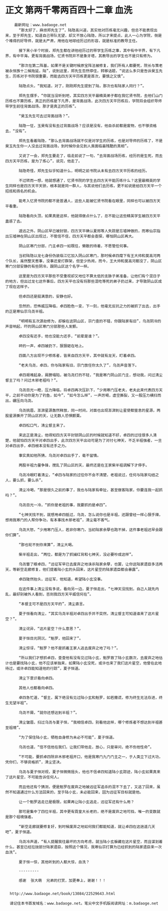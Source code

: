 # 正文 第两千零两百四十二章 血洗
        最新网址：www.badaoge.net
          “那太好了，麻烦郑先生了”，陆隐高兴道，其实他对历练毫无兴趣，但总不能表现出来，至于郑先生，知道自己带队无望，却又不放心陆隐，所以才来提点，此人一心为学院，倒是个难得的好导师，就是太严肃，用他在地球经历过的形容，就是标准的教导主任。
      
          接下来小半个时辰，郑先生都在讲他经历过的带学生历练之事，其中有中平界，有下凡界，有中平海，更有背面战场，忆贤书院并不是象牙塔，其教导出的学生也不是只有修为。
      
          “那次在第二阵基，如果不是关键时候原宝阵法被修复，我们所有人都要死，院长与策老被永恒族十二候拖延，陆”，说到这里，郑先生忽然停住，转移话题，“说这么多只是告诉昊玉先生，历练对于书院很重要，而能去四方天平历练更是首次，要慎之又慎”。
      
          陆隐点头，“我知道，对了，刚刚郑先生提到了陆，那次也有陆家人同行？”。
      
          郑先生摆手，“你就当没听到吧，其实四方天平最精英弟子都在我忆贤书院，去他们山门历练也不算历练，真正的历练是下凡界，是背面战场，此次四方天平历练后，学院将会组织导师带学生前往背面战场，那才是真正的历练”。
      
          “昊玉先生可去过背面战场？”。
      
          陆隐一怔，玉昊有没有去过背面战场？应该是没有，他自杀前都是废物，也不够资格去，“没有”。
      
          郑先生看着陆隐，“那么去背面战场就不仅是对学生的历练，也是对导师的历练了，不是昊玉先生你一人没去过背面战场，到时候你会见到人类面临最残酷的真相”。
      
          又说了一会，郑先生要走了，临走前说了一句，“去背面战场历练，经历的是生死，而去四方天平历练，是为了炼心”，说完，他走了。
      
          陆隐奇怪，郑先生似乎知道什么，明明之前书院从未有去四方天平历练的经历。
      
          不过转而一想，他就想通了，忆贤书院的学生去四方天平能历练什么？这里最精英的学生同样也是四方天平天骄，根本就是同一群人，与其说他们去历练，更不如说是给四方天平一个招揽和扬名的机会。
      
          能考入忆贤书院的都不是普通人，这些人能被忆贤书院看在眼里，同样也可以被四方天平看重。
      
          陆隐看向头顶，如果真是这样，他就得做点什么了，总不能让这些精英学生被四方天平蛊惑了去。
      
          遥远之外，阴山区早已被封锁，四方天平确认夏邢等人失踪是忘墟神做的，而寒仙宗指出忘墟神在阴山区出现过，不管信不信，四方天平都会查探，哪怕阴山区再大。
      
          阴山区寒门分部，门主卓四一如既往，懒散的待着，不愿管任何事。
      
          当初陆隐以龙七身份伪装临江忆加入阴山区寒门，那时候卓四麾下有王大帅和莫高河两个队长，虽然整天惹事，没事还爱打群架，但至少热闹，而今，王大帅和莫高河都没了，阴山区寒门分部安静的有些阴冷，跟阴山区这个名字一样。
      
          这里是为四方天平那些不受重视却又地位不算太低的支脉子弟准备，让他们有个混日子的地方，但出过龙七这件事后，四方天平也没有将那些混吃等死的弟子扔过来，才导致阴山区成了现在这样子。
      
          但卓四还是挺满意的，安静也好。
      
          忽然的，恐怖威压降临，卓四脸色一变，下一刻，他毫无反抗之力的被抓了出去，出手的正是寒仙宗乌尧半祖。
      
          “明明有五次源劫修为，却躲在这阴山区，宗门查的不错，你跟陆家有旧”，乌尧阴冷的声音响起，吓的阴山区寒门分部那些人发颤。
      
          卓四没有还手，他也没能力还手，“前辈是谁？”。
      
          砰的一声，卓四被扔下，狠狠砸在地上。
      
          四面八方出现不少修炼者，皆来自四方天平，其中就有龙天，盯着卓四。
      
          “老夫乌尧，卓四，你与陆家有旧，宗门放任你太久了”，乌尧声音落下。
      
          卓四艰难起身，肩膀塌陷，被乌尧打的不轻，“我是寒门阴山区门主，想动我，问过清尘督主了吗？问过木邪老祖吗？”。
      
          乌尧目光一瞪，压力降临，将卓四再次压趴下，“少用寒门压老夫，老夫此来代表四方天平，之前不动你是为了钓鱼，如今”，“如今怎么样”，一声厉喝，虚空撕裂，又一股压力横扫而出，碾压向乌尧。
      
          乌尧挑眉，澎湃星源轰然释放，同一时间，对面也出现澎湃到让星使都窒息的星源，两股星源撕开了阴山区的天，让无数人恐惧颤栗。
      
          卓四松口气，清尘督主来了。
      
          来这正是清尘，他得知四方天平封锁阴山区的时候就知道不好，卓四的过往很多人清楚，他就怕四方天平对卓四出手，此次四方天平出动可是为了对付七神天，不乏半祖强者，一旦对卓四出手，卓四根本没有还手之力。
      
          事实真如他所猜，乌尧对卓四出手了，毫不留情。
      
          两股半祖力量争锋，搅乱了阴山区的天，最终还是在王家柴半祖调解下才停手。
      
          乌尧冷眼盯着清尘，“卓四与陆家的过往你不会不清楚，老祖说过，任何与陆家勾结之人，要么抓，要么杀”。
      
          清尘冷喝，“那是很久之前的事了，我也与陆家有牵扯，甚至做客陆家，你要连我一起抓吗？”。
      
          乌尧目光一冷，“抓你是老祖的事，我要抓的是卓四”。
      
          “七神天找不到，就想用卓四抵过，乌尧，怎么说你也是半祖，还跟曾经一样心狠手辣，想用我寒门的人帮你争功，有本事找木邪老祖”，清尘毫不客气。
      
          乌尧大怒，“少用寒门压人，若非你寒门，当初陆家余孽也跑不掉，这件事老祖迟早会跟你们算”。
      
          “那也轮不到你来算”，清尘大喝。
      
          柴半祖走出，“两位，都是为了抓捕红背和七神天，没必要吵成这样”。
      
          乌尧瞥了眼卓四，“远征军早已去废弃之地诛杀陆家余孽，也罢，让你这陆家遗臣多活两天，等新空走廊修复，他们提着陆小玄的头回来，这片星空的陆家遗臣都会暴露”。
      
          卓四陡然抬头，远征军，他知道，希望陆小玄没事。
      
          在这件事上清尘没有多说，看向另一边，夏子恒走出，“七神天没找到，自己人就先内  乱，最好别被外人看到，否则我四方天平威信何在”。
      
          “本督主可不是四方天平的”，清尘直言。
      
          夏子恒看向清尘，“其实乌尧半祖对卓四出手并不突然，清尘督主可知道谁来了这片星空？”。
      
          清尘诧异，“这片星空？什么意思？”。
      
          夏子恒目光阴沉，“魁罗，他回来了”。
      
          清尘惊讶，“魁罗？他不是抓着王家人逃去废弃之地了吗？”。
      
          “所以我们才想抓卓四，查查他有没有见过陆小玄，魁罗救了陆小玄数次，去废弃之地估计也是要找陆小玄，他不应该单独来，如果陆小玄没死，或许也来了我们这片星空，他曾在此地待过，或许卓四能知道他的行踪”，夏子恒道。
      
          清尘下意识看向卓四。
      
          其他人也都看向卓四。
      
          卓四急忙道，“督主，属下绝没有见过陆小玄和魁罗，如若撒谎，修为终生无法存进，终生无望半祖”。
      
          乌尧不屑，“就你还想达到半祖？”。
      
          清尘皱眉，扫过乌尧与夏子恒，“我相信卓四，别看他这样，哪个修炼者不想达到半祖甚至祖境”。
      
          “为了保住陆小玄，牺牲自身修为未必不可能”，夏子恒道。
      
          乌尧也道，“信不信他在我们，让我们带他走，放心，只是审问，绝不伤他性命”。
      
          “不可能，要抓卓四除非木邪老祖开口，他是我寒门九门门主之一，于人类立下过大功，凭你们，不够资格抓”，清尘坚决。
      
          乌尧与夏子恒对视，夏子恒微微摇头，他也不信卓四知道陆小玄踪迹，陆小玄如果真来了这片星空，不可能告诉任何人。
      
          而且他还有个猜测，便是魁罗在废弃之地被远征军追杀的混不下去了，又逃了回来，虽然不知道通过什么方法回来的，至于陆小玄，未必能回来，因为远征军目标就是他。
      
          让一个魁罗逃走已是极限，如果再让陆小玄逃走，远征军还有什么用？
      
          那可是集中了四位半祖，其中更有霓皇大长老的，绝不是废弃之地可挡，唯一的变数就是那个祖境强者。
      
          “新空走廊就要修复好，到时候废弃之地如何我们都能知道，就让卓四在这逍遥几天吧”，夏子恒道。
      
          乌尧冷声道，“有人提醒我往最坏的方向考虑，就当陆小玄躲藏在这片星空，而且谋划着什么，甚至已经拉拢部分陆家遗臣，按照这个情况，我寒仙宗打算为已经抓到的陆家遗臣来一次血洗”。
      
          夏子恒一惊，其他听到的人都大惊，血洗？
      
          ---------
      
          感谢  张大萌  兄弟的打赏，加更奉上，谢谢！！！
      
      
      http://www.badaoge.net/book/13084/22529643.html
      
      请记住本书首发域名：www.badaoge.net。笔尖中文手机版阅读网址：m.badaoge.net